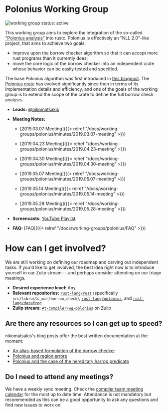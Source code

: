 # Polonius Working Group
![working group status: active][status]

This working group aims to explore the integration of the so-called
["Polonius analysis"][P] into rustc. Polonius is effectively an "NLL
2.0"-like project, that aims to achieve two goals:

- improve upon the borrow checker algorithm so that it can accept more rust programs
  than it currently does;
- move the core logic of the borrow checker into an independent crate whose behavior
  can be easily tested and specified.
  
The base Polonius algorithm was first introduced in [this
blogpost][intro]. The [Polonius crate][P] has evolved significantly
since then in terms of its implementation details and efficiency, and
one of the goals of the working group is to extend the scope of the
crate to define the full borrow check analysis.

- **Leads:** [@nikomatsakis][nikomatsakis]
- **Meeting Notes:**
    
    - [2019.03.07 Meeting]({{< relref "/docs/working-groups/polonius/minutes/2019.03.07-meeting" >}})

    - [2019.04.23 Meeting]({{< relref "/docs/working-groups/polonius/minutes/2019.04.23-meeting" >}})

    - [2019.04.30 Meeting]({{< relref "/docs/working-groups/polonius/minutes/2019.04.30-meeting" >}})

    - [2019.05.07 Meeting]({{< relref "/docs/working-groups/polonius/minutes/2019.05.07-meeting" >}})

    - [2019.05.14 Meeting]({{< relref "/docs/working-groups/polonius/minutes/2019.05.14-meeting" >}})

    - [2019.05.28 Meeting]({{< relref "/docs/working-groups/polonius/minutes/2019.05.28-meeting" >}})


- **Screencasts**: [YouTube Playlist](https://www.youtube.com/playlist?list=PL85XCvVPmGQitE2CBzf-gERSqeXo59NQG)
- **FAQ:** [FAQ]({{< relref "/docs/working-groups/polonius/FAQ" >}})

[status]: https://img.shields.io/badge/status-active-brightgreen.svg?style=for-the-badge

# How can I get involved?

We are still working on defining our roadmap and carving out
independent tasks. If you'd like to get involved, the best idea right
now is to introduce yourself in our Zulip stream -- and perhaps
consider attending on our triage meetings.

- **Desired experience level:** Any
- **Relevant repositories:** [`rust-lang/rust`][repo] (specifically `src/librustc_mir/borrow_check`), [`rust-lang/polonius`][P], and [`rust-lang/datafrog`][DF]
- **Zulip stream:** [`#t-compiler/wg-polonius`][zulip] on Zulip

[repo]: https://github.com/rust-lang/rust
[DF]: https://github.com/rust-lang/datafrog
[zulip]: https://rust-lang.zulipchat.com/#narrow/stream/186049-t-compiler.2Fwg-polonius
[P]: https://github.com/rust-lang/polonius
[intro]: http://smallcultfollowing.com/babysteps/blog/2018/04/27/an-alias-based-formulation-of-the-borrow-checker/
[regionbp]: http://smallcultfollowing.com/babysteps/blog/2019/01/17/polonius-and-region-errors/
[regionhr]: http://smallcultfollowing.com/babysteps/blog/2019/01/21/hereditary-harrop-region-constraints/

## Are there any resources so I can get up to speed?

nikomatsakis's blog posts offer the best written documentation at the moment:

- [An alias-based formulation of the borrow checker][intro]
- [Polonius and region errors][regionbp]
- [Polonius and the case of the hereditary harrop predicate][regionhr]

## Do I need to attend any meetings?

We have a weekly sync meeting. Check the [compiler team meeting
calendar](../../README.md#meeting-calendar) for the most up to date
time. Attendance is not mandatory but recommended as this can be a
good opportunity to ask any questions and find new issues to work on.

[nikomatsakis]: https://github.com/nikomatsakis
